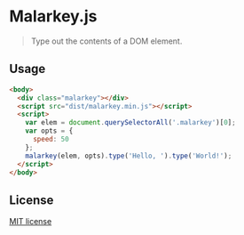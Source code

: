 # Malarkey.js

> Type out the contents of a DOM element.

## Usage

```html
<body>
  <div class="malarkey"></div>
  <script src="dist/malarkey.min.js"></script>
  <script>
    var elem = document.querySelectorAll('.malarkey')[0];
    var opts = {
      speed: 50
    };
    malarkey(elem, opts).type('Hello, ').type('World!');
  </script>
</body>
```

## License

[MIT license](https://github.com/yuanqing/malarkey/blob/master/LICENSE)
